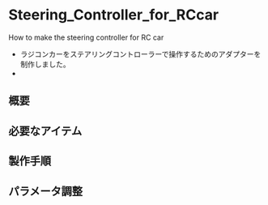 # Steering_Controller_for_RCcar
How to make the steering controller for RC car
* ラジコンカーをステアリングコントローラーで操作するためのアダプターを制作しました。
* 

## 概要

## 必要なアイテム
## 製作手順
## パラメータ調整
